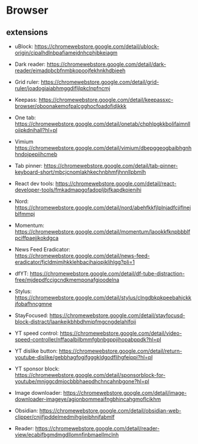 # Browser

## extensions

 - uBlock: https://chromewebstore.google.com/detail/ublock-origin/cjpalhdlnbpafiamejdnhcphjbkeiagm
 - Dark reader: https://chromewebstore.google.com/detail/dark-reader/eimadpbcbfnmbkopoojfekhnkhdbieeh
 - Grid ruler: https://chromewebstore.google.com/detail/grid-ruler/joadogiaiabhmggdifljlpkclnpfncmj
 - Keepass: https://chromewebstore.google.com/detail/keepassxc-browser/oboonakemofpalcgghocfoadofidjkkk
 - One tab: https://chromewebstore.google.com/detail/onetab/chphlpgkkbolifaimnlloiipkdnihall?hl=pl

 - Vimium https://chromewebstore.google.com/detail/vimium/dbepggeogbaibhgnhhndojpepiihcmeb
 - Tab pinner: https://chromewebstore.google.com/detail/tab-pinner-keyboard-short/mbcjcnomlakhkechnbhmfjhnnllpbmlh
 - React dev tools: https://chromewebstore.google.com/detail/react-developer-tools/fmkadmapgofadopljbjfkapdkoienihi

 - Nord: https://chromewebstore.google.com/detail/nord/abehfkkfjlplnjadfcjiflnejblfmmpj
 - Momentum: https://chromewebstore.google.com/detail/momentum/laookkfknpbbblfpciffpaejjkokdgca

 - News Feed Eradicator: https://chromewebstore.google.com/detail/news-feed-eradicator/fjcldmjmjhkklehbacihaiopjklihlgg?pli=1
 - dfYT: https://chromewebstore.google.com/detail/df-tube-distraction-free/mjdepdfccjgcndkmemponafgioodelna
 - Stylus: https://chromewebstore.google.com/detail/stylus/clngdbkpkpeebahjckkjfobafhncgmne
 - StayFocused: https://chromewebstore.google.com/detail/stayfocusd-block-distract/laankejkbhbdhmipfmgcngdelahlfoji

 - YT speed control: https://chromewebstore.google.com/detail/video-speed-controller/nffaoalbilbmmfgbnbgppjihopabppdk?hl=pl
 - YT dislike button: https://chromewebstore.google.com/detail/return-youtube-dislike/gebbhagfogifgggkldgodflihgfeippi?hl=pl
 - YT sponsor block: https://chromewebstore.google.com/detail/sponsorblock-for-youtube/mnjggcdmjocbbbhaepdhchncahnbgone?hl=pl

 - Image downloader: https://chromewebstore.google.com/detail/image-downloader-imageye/agionbommeaifngbhincahgmoflcikhm

 - Obsidian: https://chromewebstore.google.com/detail/obsidian-web-clipper/cnjifjpddelmedmihgijeibhnjfabmlf
 - Reader: https://chromewebstore.google.com/detail/reader-view/ecabifbgmdmgdllomnfinbmaellmclnh
